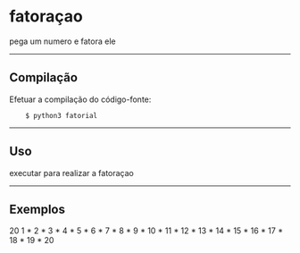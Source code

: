 fatoraçao
================

pega um numero e fatora ele

----

Compilação
----------

Efetuar a compilação do código-fonte:


        $ python3 fatorial


----

Uso 
---

executar para realizar a fatoraçao

----

Exemplos
-------- 
20
1 * 2 * 3 * 4 * 5 * 6 * 7 * 8 * 9 * 10 * 11 * 12 * 13 * 14 * 15 * 16 * 17 * 18 * 19 * 20
